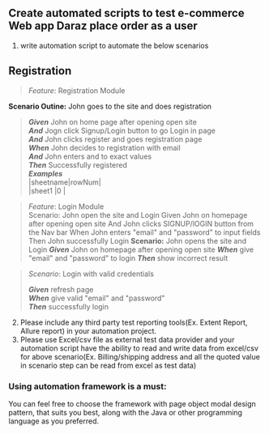 ## Create automated scripts to test e-commerce Web app Daraz place order as a user

1. write automation script to automate the below scenarios

## Registration

>*_Feature_*: Registration Module

**Scenario Outine:** John goes to the site and does registration

> **_Given_** John on home page after opening open site   
> **_And_** Jogn click Signup/Login button to go Login in page  
> **_And_** John clicks register and goes registration page  
> **_When_** John decides to registration with email  
> **_And_** John enters <sheetName> and <rowNum> to exact values  
> **_Then_** Successfully registered  
> **_Examples_**  
> |sheetname|rowNum|   
> |sheet1   |0     |

> *_Feature_*: Login Module  
Scenario: John open the site and Login
Given John on homepage after opening open site
And John clicks SIGNUP/lOGIN button from the Nav bar
When John enters "email" and "password" to input fields
Then John successfully Login
**Scenario:** John opens the site and Login
> **_Given_** John on homepage after opening open site
> **_When_** give "email" and "password" to login
> **_Then_** show incorrect result

> *Scenario*: Login with valid credentials 
> 
> **_Given_** refresh page  
> **_When_** give valid "email" and "password"  
> **_Then_** successfully login  

2. Please include any third party test reporting tools(Ex. Extent Report, Allure report) in your automation project.
3. Please use Excel/csv file as external test data provider and your automation script have the ability to read and
   write data from excel/csv for above scenario(Ex. Billing/shipping address and all the quoted value in scenario step
   can be read from excel as test data)

### Using automation framework is a must:

You can feel free to choose the framework with page object modal design pattern, that suits you best, along with the
Java or other programming language as you preferred.

